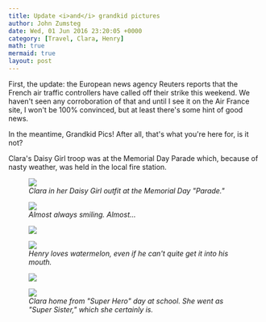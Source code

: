 ```yaml
---
title: Update <i>and</i> grandkid pictures
author: John Zumsteg
date: Wed, 01 Jun 2016 23:20:05 +0000
category: [Travel, Clara, Henry]
math: true
mermaid: true
layout: post
---
```

First, the update: the European news agency Reuters reports that the French air traffic controllers have called off their strike this weekend. We haven't seen any corroboration of that and until I see it on the Air France site, I won't be 100% convinced, but at least there's some hint of good news.

In the meantime, Grandkid Pics! After all, that's what you're here for, is it not?

Clara's Daisy Girl troop was at the Memorial Day Parade which, because of nasty weather, was held in the local fire station.

<figure class = "landscape">
	<img src="{{site.url}}/assets/images/2016/06/DSC09829.jpg"/>
	<figcaption><em>Clara in her Daisy Girl outfit at the Memorial Day "Parade."</em></figcaption>
</figure>



<figure class = "portrait">
	<img src="{{site.url}}/assets/images/2016/06/IMG_0748.jpg"/>
	<figcaption><em>Almost always smiling. Almost...</em></figcaption>
</figure>



<figure class = "portrait">
	<img src="{{site.url}}/assets/images/2016/06/IMG_0737.jpg"/>
	<figcaption></figcaption>
</figure>



<figure class = "landscape">
	<img src="{{site.url}}/assets/images/2016/06/IMG_0718.jpg"/>
	<figcaption><em>Henry loves watermelon, even if he can't quite get it into his mouth.</em></figcaption>
</figure>



<figure class = "portrait">
	<img src="{{site.url}}/assets/images/2016/06/IMG_0699.jpg"/>
	<figcaption></figcaption>
</figure>



<figure class = "portrait">
	<img src="{{site.url}}/assets/images/2016/06/DSC09854.jpg"/>
	<figcaption><em>Clara home from "Super Hero" day at school. She went as "Super Sister," which she certainly is.</em></figcaption>
</figure>


